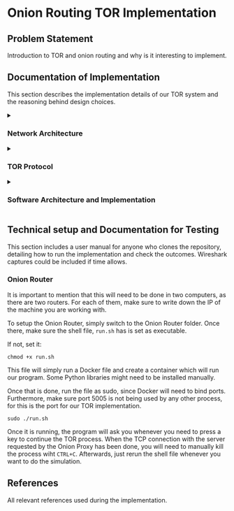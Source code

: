# Onion Routing TOR Implementation

## Problem Statement
Introduction to TOR and onion routing and why is it interesting to implement.

## Documentation of Implementation

This section describes the implementation details of our TOR system and the reasoning behind design choices.



<details>
  <summary><h3>Network Architecture</h3></summary>

This section contains a visual network architecture diagram showing the roles in the system.

</details>

<details>
  <summary><h3>TOR Protocol</h3></summary>

Here we show the flow diagram of our custom message implementation, illustrating the messages exchanged between nodes.

</details>

<details>
  <summary><h3>Software Architecture and Implementation</h3></summary>

Explanation of the folder structure and the roles of each file. This section outlines which files handle the various functions of the designed roles.

Within the onionRouter.py file in the feat/onionRouter branch, we start the implementation by defining a method for the key exchange protocol. In order to employ the same concepts from the learning trajectory of the course, we decided to perform the key exchange via the Difie-Hellman protocol. The very first think we did was settle on a set of values for the large prime p and the generator g, to be used in the protocol. The values are p = 4751, g = 29. For convenience, let us take 2 arbitrary routers from our network and refer to them as Alice and Bob, as showcased in the lectures. The exchange scheme works as follows: Alice takes her private key a, computes g^a modulo p, and sends the corresponding result to Bob. Similarly, Bob takes his private key b, computes g^b modulo p, and sends the corresponding result to Bob.  Then, Alice raises the value she received from Bob to the value of a (her secret key) modulo p, and Bob raises the value he received from Alice to the value of b (his secret key) modulo p. In so doing, Alice and Bob have now established a shared secret key which is equal to g^(ab) mod p.

For encrypting and decrypting packets, we are making use of the Fernet encryption scheme, which provides both confidentiality and integrity by combining AES and HMAC. This is a sensible choice because fernet encryption is covered by the cryptography.fernet Python library. In our packet encryption method, we pass the packet to be encrypted as a parameter, as well as the address of the key which uniquely identifies the router with which we are communicating. We take the key from said address, and convert it to a string, then pad it with 0s to have 32 bytes in length, in order to be consistent with the Fernet prerequisites. Then, we encrypt the padded key in a base64 URL-safe encoding. Again, this is to comply with the default Fernet mechanism. After properly configuring the key as shown above, we write it in a separate file, which we named pass.key. Lastly, we read the key from the pass.key file with the help of a different method, named call_key(), which we define right after the encryption and decryption implementation, create a Fernet encryption object with the key as the parameter, and encrypt the desired message using the freshly created Fernet object. The decryption works analogously, with several minor tweaks. Firstly, after receiving the key, we compute its length and convert it from bits to bytes. Then, we iterate through all the previously presented steps just like we did in the encryption phase. 
Now, the first 2 bytes in the packet represent the circuit ID. Therefore we separate them from the rest of the packet and attribute them to the circID variable. 
Afterwards, we again create a Fernet object, but this time we use it as an argument to the decrypt() functionality of fernet. As the parameter, we put the rest of the packet, from the third byte onwards.
This allows us to get a fully decrypted version of the actual packet, which we can then pad up to 512 bytes with random characters (we used zeros), in order to comply with the TOR specifications.
By adding the encrypted version of the circuit ID just before this newly padded packet, we have the full version of the decrypted data.

For the call_key() function, we are using "rb" as an argument, which stands for "read binary". This is to ensure that we are retrieving the key from the .key file in its precise format, without any alterations or modifications.

In regards to the networking, the Onion Router (OR), follows a very simple routine. First of all, it listens to any incoming TCP requests. We opted for this 
protocol as it was stated in the official documentation and we wanted a lossless communication. Once a connection is received, the OR will process and
respond to any messages incoming, until the connection is closed. To make the system more parallel, we could have forked the process, however this was
not done to keep the project simple. 

Once a message is received, the system will verify whats the command of the cell. There are two main cases:
1. Create Control Cell
    This command is sent to create circuit with this OR. So, the mechanism is quite simple: we establish a key via Diffie-Hellman, create a circuit
    with this IP and the given circuit ID, create the response for the host who contacted us to also establish the Diffie-Hellman key and send the
    request back.
2. Extend Relay Cell
    This command is sent to extend the circuit to another IP, i.e. add another OR to our circuit. Here, the OR simply has to change the circuit ID and
    change it to the circuit ID it will share with the new host. Afterwards, creates a create control cell and sends the new packet (with the
    unencrypted data so the new IP can establish a key with the Onion Proxy) to the IP. Once the response arrives, it is encrypted and sent back.
    Simultaneously, the circuit is updated.

If the command is not one of these, then the whole message must be encrypted. So the first step is to decrypt it. Afterwards, the OR will check if,
in a specific byte range, a readable message is present. If it isn't, then the request is not to be executed by this OR. Consequently, the decrypted
packet will be forwarded.

If, however, the secret is present, then the request is to be executed by the current browser. For simplicity, the only type of request in this case
is a connect relay command. This simply establishes a TCP connection with the host provided by the Onion Proxy. Once it is done, it simply sends a 
response confirming that the TCP connection was established. On the other end, there will be, in our case, one OR waiting,
but in TOR, as many as wanted. This OR, when receiving a response from a request it simply forwarded, it will just
encrypt the packet and send it back to the original sender.

### Folder Structure and Roles for the Proxy
The project is organized into two main files, `op.py` and `op_utils.py`, each handling different aspects of the onion routing system:

1. **`op.py`:**
    This file is responsible for managing the client-side connection to the onion router. It includes the initial connection establishment, sending and receiving packets, processing the data exchanged during the handshake, and communicating with the onion router. The main logic for circuit creation and communication flow is initiated here, making it the entry point for the onion routing process.
    
2. **`op_utils.py`:**
    This file contains utility functions that support cryptographic operations, packet creation, and data processing. It provides the cryptographic backbone, such as RSA encryption, Diffie-Hellman key exchange, and AES encryption. It also manages the construction of relay and control cells used in the communication process.

### `op.py`
- **`OR1`, `TCP_PORT`:** Define the first router IP and port used for connection.
- **`OR2` ,`website` : Define the second and website IP**
- **`BUFFER`:** Sets the maximum size of data to be received in one go.
- **`PACKET`:** Created using the `createCircuit()` function from `op_utils.py`, which initiates the Diffie-Hellman handshake and prepares the packet for transmission.
- **Main Workflow:**
    - Establishes a connection to the onion router.
    - Sends a packet to initiate the handshake and receives the response.
    - Continues the packet exchange process to finalize the circuit creation using encrypted communication.
    - Closes the connection after completing the exchange.
1. **`s = socket.socket(socket.AF_INET, socket.SOCK_STREAM)`**:
    - This initializes a socket object that creates a TCP connection. It uses the Internet address family (`AF_INET`) and the stream-based connection protocol (`SOCK_STREAM`).
2. **`s.connect((OR1, TCP_PORT))`**:
    - Establishes a connection to the onion router, identified by the IP address and port. This connection is essential for initiating communication between the client and the onion router.
3. **`s.send(PACKET)` and `s.recv(BUFFER)`**:
    - Sends the packet created in `op_utils.py` to the server and receives the response from the server. This is done multiple times to simulate a back-and-forth communication during the circuit-building phase.

### `op_utils.py`
### Global Variables:
- Stores cryptographic keys (RSA, Diffie-Hellman) and various identifiers used across the circuit-building process.

### Create and Receive Functions
1. **`createCircuit(OR2Input, websiteInput)`**:
    - This function begins the process of setting up an onion routing circuit by initiating a Diffie-Hellman handshake using `startDfhHandshake()`, adds padding to the data, and constructs the first packet to be sent to the server using `buildPacket()`. The result is a well-formed packet that can be transmitted to the onion router.
2. **`receivePacket(packet)`**:
    - This function handles incoming packets. Based on the content of the received packet, it calls the appropriate processing function and routes the packet for further operations, such as processing control or relay cells.
3. **`processRelayCells(packet)`**:
    - Handles incoming relay cells. It decrypts the payload using AES and determines what type of relay cell it is (e.g., data, extended, or connected). Depending on the type, it calls further functions (`processRelayData()`, `processRelayConnected()`).
4. **`processControllCreated(payload)`**:
    - This function handles the "created" control cell, which signifies that the circuit was successfully created. It processes the public key sent by the onion router during the handshake and prepares the relay cell for extending the circuit.
5. **`processRelayExtended(payload)`**:
    - This function handles an "extended" relay cell, which means the circuit has been extended to an additional relay node. The function extracts the public key of the next relay node from the payload and performs another Diffie-Hellman key exchange to communicate securely with this new node.
6. **`buildRelayCell(relay, cmd)` :**
    - This function builds the relay cell that will be sent to extend the circuit.
    - The encrypted data is padded using `insertPadding()`, and the cell is built with the `circID`, relay command, and payload.
    - The relay cell is then sent to the onion router.
7. **`buildRelayBeginCell(relay, cmd)`** 
    - When starting a relay connection, this function builds the first relay cell, combining the `circID`, relay command (`relay`), command (`cmd`), and target address. The payload is encrypted twice using AES.
    - The relay cell is sent to the next onion router to establish a connection to the destination.

### **Encryption Functions**
1. **`generateRSAKeys()`**:
    - Instead of generating new RSA keys, this function loads a public RSA key from a file. The key is later used to encrypt data exchanged during the handshake.
2. **`encryptionRSA(publicKey, payloadBytes)`**:
    - This function takes a public RSA key and encrypts a byte array (`payload_bytes`) using the RSA algorithm with OAEP padding (Optimal Asymmetric Encryption Padding). This encryption ensures that the key exchange process remains confidential.
3. **`startDfhHandshake()`**:
    - This function begins the Diffie-Hellman (DH) handshake, a method used to exchange cryptographic keys over a public channel securely. It generates a DH key (a large number `payload_k` based on a predefined `g` and `p`), encrypts this key using RSA encryption (`encryptionRSA()`), and returns the encrypted payload for the first part of the handshake.
4. **`encryptionAES(payload)`**:
    - Encrypts a payload using the AES algorithm (Advanced Encryption Standard). AES encryption is symmetric, meaning the same key is used for encryption and decryption. The function pads the data and uses a cypher block chaining (CBC) mode with a random initialization vector (IV) to add additional security to the encryption.
5. **`doubleEncryptionAES(payload, key)`**:
    - This function applies double encryption to the payload using the AES algorithm. The `getFernetKey()` function derives the Fernet key from the provided raw key. The payload is then encrypted twice: first with the provided key and then again using the derived Fernet key. This layered encryption is vital in onion routing to ensure that multiple encryption layers can be peeled off by each node in the network, with only the final recipient being able to decrypt the message fully.
6. **`decryptionAES(encryptedPayload)`**:
    - This function decrypts an AES-encrypted payload using the AES algorithm in CBC (Cipher Block Chaining) mode. It uses the shared Diffie-Hellman secret (`publicKeyDH`) as the decryption key.
    - This function is essential for decrypting data exchanged between nodes in the onion routing circuit, as it ensures each relay node can decrypt its respective layer of encryption.
7. **`doubleDecryptionAES(encryptedPayload, keyUsed)`**:
    - This function decrypts data twice with AES encryption. It's used in onion routing because each relay node in the circuit applies its own encryption layer to the packet, and this function helps peel off one layer at a time. After decryption, the decrypted data is returned.
8. **`getFernetKey(rawKey)`**:
    - This function converts the raw key used for encryption into a valid Fernet key. It first pads the raw key to the required 32-byte length and then encodes it using base64. The padded and encoded key is then saved into a file (`pass.key`), which can later be used for encryption and decryption.
9. **`callKey()`**:
    - This function reads the Fernet key from the file (`pass.key`) created by `getFernetKey()`. It returns the key in a format suitable for Fernet encryption and decryption, ensuring that the same key can be reused during multiple encryption and decryption cycles.

### **Helper Functions**
1. **`buildPacket(cmd, data)`**:
    - Combines the circuit ID (`circID`), a command byte (`cmd`), and the actual data (`data`) to form a complete packet that adheres to the onion routing protocol. This packet is then sent over the network.
2. **`checkKey(key, desiredLength)`**:
    - Ensures that the provided key is the correct length by padding or truncating it to the desired size. This function is helpful for RSA and AES keys, where strict key size requirements must be met.
3. **`padPayloadAES(payload)`**:
    - Implements PKCS7 padding, a standard padding scheme used for AES encryption. This ensures that the payload's length is a multiple of the AES block size (16 bytes), which is required for successful encryption.
4. **`insertPadding(dataExchange, length)`**:
    - Pads the data exchange to ensure the packet size matches the expected length. This function adds zeros if the data is shorter than the required length, ensuring uniform packet sizes and reducing the risk of timing attacks.
   
### **Flow chart for proxy**
![image.png](https://prod-files-secure.s3.us-west-2.amazonaws.com/928a94ef-e465-4625-b49d-99e839b9350e/a7d32f01-7ee6-4cd3-af6f-a799ac4917c7/image.png)
</details>

## Technical setup and Documentation for Testing


This section includes a user manual for anyone who clones the repository, detailing how to run the implementation and check the outcomes. Wireshark captures could be included if time allows.

### Onion Router
It is important to mention that this will need to be done in two computers, as there are two routers. For each of them,
make sure to write down the IP of the machine you are working with.

To setup the Onion Router, simply switch to the Onion Router folder. Once there, make sure the shell file, `run.sh`
has is set as executable. 

If not, set it:

```
chmod +x run.sh
```

This file will simply run a Docker file and create a container which will run our program. Some Python libraries
might need to be installed manually.

Once that is done, run the file as sudo, since Docker will need to bind ports. Furthermore, make sure port 5005
is not being used by any other process, for this is the port for our TOR implementation.

```
sudo ./run.sh
```

Once it is running, the program will ask you whenever you need to press a key to continue the TOR process.
When the TCP connection with the server requested by the Onion Proxy has been done, you will need to manually
kill the process wiht `CTRL+C`. Afterwards, just rerun the shell file whenever you want to do the simulation.
</details>

## References

All relevant references used during the implementation.




